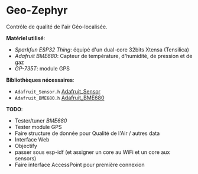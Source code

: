 # Geo-Zephyr
Contrôle de qualité de l'air Géo-localisée.

**Matériel utilisé**:
- *Sparkfun ESP32 Thing*: équipé d'un dual-core 32bits Xtensa (Tensilica)
- *Adafruit BME680*: Capteur de température, d'humidité, de pression et de gaz
- *GP-735T*: module GPS

**Bibliothèques nécessaires**:
- `Adafruit_Sensor.h` [Adafruit_Sensor](https://github.com/adafruit/Adafruit_Sensor "Lien GitHub pour la Unified Sensor library")
- `Adafruit_BME680.h` [Adafruit_BME680](https://github.com/adafruit/Adafruit_BME680 "Lien GitHub pour le BME680")

**TODO**:
  - Tester/tuner *BME680*
  - Tester module GPS
  - Faire structure de donnée pour Qualité de l'Air / autres data
  - Interface Web
  - Objectify
  - passer sous esp-idf (et assigner un core au WiFi et un core aux sensors)
  - Faire interface AccessPoint pour première connexion
